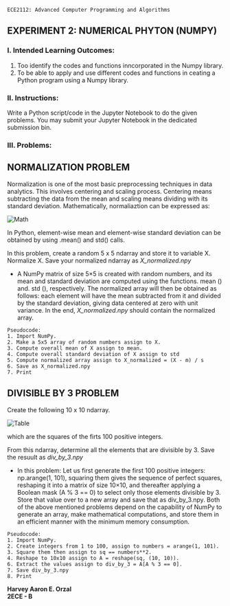 `ECE2112: Advanced Computer Programming and Algorithms`
## EXPERIMENT 2: NUMERICAL PHYTON (NUMPY)

### I. Intended Learning Outcomes:

1. Too identify the codes and functions inncorporated in the Numpy library.
2. To be able to apply and use different codes and functions in ceating a Python program using a Numpy library.

### II. Instructions:

Write a Python script/code in the Jupyter Notebook to do the given problems. You may submit your Jupyter Notebook in the dedicated submission bin.

### III. Problems:
## NORMALIZATION PROBLEM
Normalization is one of the most basic preprocessing techniques in data analytics. This involves centering and scaling process. Centering means subtracting the data  from the mean and scaling means dividing with its standard deviation. Mathematically, normaliaztion can be expressed as:  

![Math](https://github.com/user-attachments/assets/d25aecb2-c49c-4521-bcf3-69d455347dc0)  

In Python, element-wise mean and element-wise standard deviation can be obtained by using .mean() and std() calls.

In this problem, create a random 5 x 5 ndarray and store it to variable X. Normalize X. Save your normalized ndarray as *X_normalized.npy*

  - A NumPy matrix of size 5×5 is created with random numbers, and its mean and standard deviation are computed using the functions. mean () and. std (), respectively. The normalized array will then be obtained as follows: each element will have the mean subtracted from it and divided by the standard deviation, giving data centered at zero with unit variance. In the end, *X_normalized.npy* should contain the normalized array.

```
Pseudocode:
1. Import NumPy.
2. Make a 5x5 array of random numbers assign to X.
3. Compute overall mean of X assign to mean.
4. Compute overall standard deviation of X assign to std
5. Compute normalized array assign to X_normalized = (X - m) / s
6. Save as X_normalized.npy
7. Print
```

## DIVISIBLE BY 3 PROBLEM
Create the following 10 x 10 ndarray.

![Table](https://github.com/user-attachments/assets/97eb706e-ba29-40a4-b7bb-c8637c074176)  

which are the squares of the firts 100 positive integers.  

From this ndarray, determine all the elements that are divisible by 3. Save the resuult as *div_by_3.npy*

   - In this problem: Let us first generate the first 100 positive integers: np.arange(1, 101), squaring them gives the sequence of perfect squares, reshaping it into a matrix of size 10×10, and thereafter applying a Boolean mask (A % 3 == 0) to select only those elements divisible by 3. Store that value over to a new array and save that as div_by_3.npy. Both of the above mentioned problems depend on the capability of NumPy to generate an array, make mathematical computations, and store them in an efficient manner with the minimum memory consumption.

```
Pseudocode:
1. Import NumPy.
2. Create integers from 1 to 100, assign to numbers = arange(1, 101).
3. Square them then assign to sq == numbers**2.
4. Reshape to 10x10 assign to A = reshape(sq, (10, 10)).
6. Extract the values assign to div_by_3 = A[A % 3 == 0].
7. Save div_by_3.npy
8. Print 
```

**Harvey Aaron E. Orzal**  
**2ECE - B**



